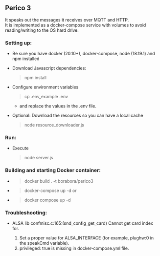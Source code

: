 
## Perico 3 ##

It speaks out the messages it receives over MQTT and HTTP.  
It is implemented as a docker-compose service with volumes to avoid reading/writing to the OS hard drive.  

### Setting up:

- Be sure you have docker (20.10+), docker-compose, node (18.19.1) and npm installed

- Download Javascript dependencies:
  > npm install

- Configure environment variables
  > cp .env_example .env  
    - and replace the values in the .env file.

- Optional: Download the resources so you can have a local cache
  > node resource_downloader.js

### Run:

- Execute
  > node server.js

### Building and starting Docker container:

- > docker build . -t borabora/perico3
- > docker-compose up -d
or  
- > docker compose up -d

### Troubleshooting:

- ALSA lib confmisc.c:165:(snd_config_get_card) Cannot get card index for.

  1. Set a proper value for ALSA_INTERFACE (for example, plughw:0 in the speakCmd variable).
  2. privileged: true is missing in docker-compose.yml file.


